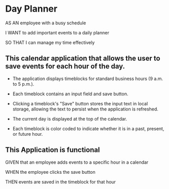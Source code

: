 # Day Planner

AS AN employee with a busy schedule

I WANT to add important events to a daily planner

SO THAT I can manage my time effectively 

## This calendar application that allows the user to save events for each hour of the day. 

* The application displays timeblocks for standard business hours (9 a.m. to 5 p.m.).

* Each timeblock contains an input field and save button.

* Clicking a timeblock's "Save" button stores the input text in local storage, allowing the text to persist when the application is refreshed.

* The current day is displayed at the top of the calendar.

* Each timeblock is color coded to indicate whether it is in a past, present, or future hour.

##  This Application is functional

GIVEN that an employee adds events to a specific hour in a calendar

WHEN the employee clicks the save button

THEN events are saved in the timeblock for that hour
```